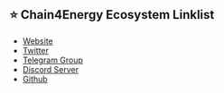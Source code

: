 ## ⭐️ Chain4Energy Ecosystem Linklist
- <a href="https://c4e.io/" target="_blank">Website</a>
- <a href="https://twitter.com/Chain4Energy" target="_blank">Twitter</a>
- <a href="https://t.me/Chain4Energy_Official" target="_blank">Telegram Group</a>
- <a href="https://discord.gg/chain4energy" target="_blank">Discord Server</a>
- <a href="https://github.com/chain4energy" target="_blank">Github</a>